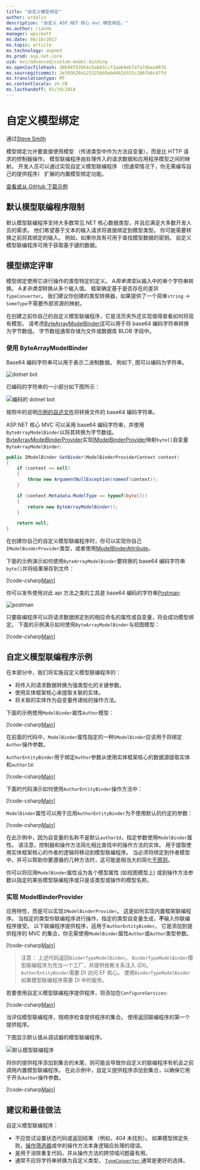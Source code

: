 ```yaml
---
title: "自定义模型绑定"
author: ardalis
description: "自定义 ASP.NET 核心 mvc 模型绑定。"
ms.author: riande
manager: wpickett
ms.date: 04/10/2017
ms.topic: article
ms.technology: aspnet
ms.prod: asp.net-core
uid: mvc/advanced/custom-model-binding
ms.openlocfilehash: d8b94f53954c5ab63ccf3aab4eb7a7a7dbea487b
ms.sourcegitcommit: 3e303620a125325bb9abd4b2d315c106fb8c47fd
ms.translationtype: MT
ms.contentlocale: zh-CN
ms.lasthandoff: 01/19/2018
---
```

# <a name="custom-model-binding"></a>自定义模型绑定

通过[Steve Smith](https://ardalis.com/)

模型绑定允许要直接使用模型 （传递类型中作为方法自变量），而是比 HTTP 请求的控制器操作。 模型联编程序由处理传入的请求数据和应用程序模型之间的映射。 开发人员可以通过实现自定义模型联编程序 （但通常情况下，你无需编写自己的提供程序） 扩展的内置模型绑定功能。

[查看或从 GitHub 下载示例](https://github.com/aspnet/Docs/tree/master/aspnetcore/mvc/advanced/custom-model-binding/)

## <a name="default-model-binder-limitations"></a>默认模型联编程序限制

默认模型联编程序支持大多数常见.NET 核心数据类型，并且应满足大多数开发人员的需求。 他们希望基于文本的输入请求将直接绑定到模型类型。 你可能需要转换之前将其绑定的输入。 例如，如果你具有可用于查找模型数据的密钥。 自定义模型联编程序可用于获取基于键的数据。

## <a name="model-binding-review"></a>模型绑定评审

模型绑定使用它进行操作的类型特定的定义。 A*简单类型*从输入中的单个字符串转换。 A*复杂类型*转换从多个输入值。 框架确定基于是否存在的差异`TypeConverter`。 我们建议你创建的类型转换器，如果提供了一个简单`string`  ->  `SomeType`不需要外部资源的映射。

在创建之前你自己的自定义模型联编程序，它是活页夹外还实现值得查看如何将现有模型。 请考虑[ByteArrayModelBinder](https://docs.microsoft.com/aspnet/core/api/microsoft.aspnetcore.mvc.modelbinding.binders.bytearraymodelbinder)这可以用于将 base64 编码字符串转换为字节数组。 字节数组通常存储为文件或数据库 BLOB 字段中。

### <a name="working-with-the-bytearraymodelbinder"></a>使用 ByteArrayModelBinder

Base64 编码字符串可以用于表示二进制数据。 例如下, 图可以编码为字符串。

![dotnet bot](custom-model-binding/images/bot.png "dotnet bot")

已编码的字符串的一小部分如下图所示：

![编码的 dotnet bot](custom-model-binding/images/encoded-bot.png "dotnet bot 编码")

按照中的说明[示例的自述文件](https://github.com/aspnet/Docs/blob/master/aspnetcore/mvc/advanced/custom-model-binding/sample/CustomModelBindingSample/README.md)将转换文件的 base64 编码字符串。

ASP.NET 核心 MVC 可以采用 base64 编码字符串，并使用`ByteArrayModelBinder`以将其转换为字节数组。 [ByteArrayModelBinderProvider](https://docs.microsoft.com/aspnet/core/api/microsoft.aspnetcore.mvc.modelbinding.binders.bytearraymodelbinderprovider)实现[IModelBinderProvider](https://docs.microsoft.com/aspnet/core/api/microsoft.aspnetcore.mvc.modelbinding.imodelbinderprovider)映射`byte[]`自变量`ByteArrayModelBinder`:

```csharp
public IModelBinder GetBinder(ModelBinderProviderContext context)
{
    if (context == null)
    {
        throw new ArgumentNullException(nameof(context));
    }

    if (context.Metadata.ModelType == typeof(byte[]))
    {
        return new ByteArrayModelBinder();
    }

    return null;
}
```

在创建你自己的自定义模型联编程序时，你可以实现你自己`IModelBinderProvider`类型，或者使用[ModelBinderAttribute](https://docs.microsoft.com/aspnet/core/api/microsoft.aspnetcore.mvc.modelbinderattribute)。

下面的示例演示如何使用`ByteArrayModelBinder`要转换的 base64 编码字符串`byte[]`并将结果保存到文件：

[!code-csharp[Main](custom-model-binding/sample/CustomModelBindingSample/Controllers/ImageController.cs?name=post1&highlight=3)]

你可以发布使用对此 api 方法之类的工具是 base64 编码的字符串[Postman](https://www.getpostman.com/):

![postman](custom-model-binding/images/postman.png "postman")

只要联编程序可以将请求数据绑定到的相应命名的属性或自变量，将会成功模型绑定。 下面的示例演示如何使用`ByteArrayModelBinder`与视图模型：

[!code-csharp[Main](custom-model-binding/sample/CustomModelBindingSample/Controllers/ImageController.cs?name=post2&highlight=2)]

## <a name="custom-model-binder-sample"></a>自定义模型联编程序示例

在本部分中，我们将实施自定义模型联编程序的：

- 将传入的请求数据转换为强类型化的关键参数。
- 使用实体框架核心来提取关联的实体。
- 将关联的实体作为自变量传递给的操作方法。

下面的示例使用`ModelBinder`属性`Author`模型：

[!code-csharp[Main](custom-model-binding/sample/CustomModelBindingSample/Data/Author.cs?highlight=10)]

在前面的代码中，`ModelBinder`属性指定的一种`IModelBinder`应该用于将绑定`Author`操作参数。 

`AuthorEntityBinder`用于绑定`Author`参数从使用实体框架核心的数据源提取实体和`authorId`:

[!code-csharp[Main](custom-model-binding/sample/CustomModelBindingSample/Binders/AuthorEntityBinder.cs?name=demo)]

下面的代码演示如何使用`AuthorEntityBinder`操作方法中：

[!code-csharp[Main](custom-model-binding/sample/CustomModelBindingSample/Controllers/BoundAuthorsController.cs?name=demo2&highlight=2)]

`ModelBinder`属性可以用于应用`AuthorEntityBinder`为不使用默认的约定的参数：

[!code-csharp[Main](custom-model-binding/sample/CustomModelBindingSample/Controllers/BoundAuthorsController.cs?name=demo1&highlight=2)]

在此示例中，因为自变量的名称不是默认`authorId`，指定参数使用`ModelBinder`属性。 请注意，控制器和操作方法简化相比查找中的操作方法的实体。 用于提取使用实体框架核心的作者的逻辑将移动到模型联编程序。 当必须将绑定到作者模型中，并可以帮助你要遵循的几种方法时，这可能是相当大的简化[干原则](http://deviq.com/don-t-repeat-yourself/)。

你可以将应用`ModelBinder`属性设为各个模型属性 (如视图模型上) 或到操作方法参数以指定的某些模型联编程序或只是该类型或操作的模型名称。

### <a name="implementing-a-modelbinderprovider"></a>实现 ModelBinderProvider

应用特性，而是可以实现`IModelBinderProvider`。 这是如何实现内置框架联编程序。 当指定的类型你联编程序进行操作，指定的类型自变量生成，**不**输入你联编程序接受。 以下联编程序提供程序，适用于`AuthorEntityBinder`。 它是添加到提供程序的 MVC 的集合，你无需使用`ModelBinder`属性`Author`或`Author`类型参数。

[!code-csharp[Main](custom-model-binding/sample/CustomModelBindingSample/Binders/AuthorEntityBinderProvider.cs?highlight=17-20)]

> 注意： 上述代码返回`BinderTypeModelBinder`。 `BinderTypeModelBinder`模型联编程序为充当一个工厂，并提供依赖关系注入 (DI)。 `AuthorEntityBinder`需要 DI 访问 EF 核心。 使用`BinderTypeModelBinder`如果模型联编程序需要 DI 中的服务。

若要使用自定义模型联编程序提供程序，将添加在`ConfigureServices`:

[!code-csharp[Main](custom-model-binding/sample/CustomModelBindingSample/Startup.cs?name=callout&highlight=5-9)]

当评估模型联编程序，按顺序检查提供程序的集合。 使用返回联编程序的第一个提供程序。

下图显示默认值从调试器的模型联编程序。

![默认模型联编程序](custom-model-binding/images/default-model-binders.png "默认模型联编程序")

将你的提供程序添加到集合的末尾，则可能会导致你自定义的联编程序有机会之前调用内置模型联编程序。 在此示例中，自定义提供程序添加到集合，以确保它用于开头`Author`操作参数。

[!code-csharp[Main](custom-model-binding/sample/CustomModelBindingSample/Startup.cs?name=callout&highlight=5-9)]

## <a name="recommendations-and-best-practices"></a>建议和最佳做法

自定义模型联编程序：
- 不应尝试设置状态代码或返回结果 （例如，404 未找到）。 如果模型绑定失败，[操作筛选器](xref:mvc/controllers/filters)或中的操作方法本身逻辑应处理的错误。
- 是用于消除重复代码，并从操作方法的跨领域问题最有用。
- 通常不应将字符串转换为自定义类型， [ `TypeConverter` ](https://docs.microsoft.com//dotnet/api/system.componentmodel.typeconverter)通常是更好的选择。
